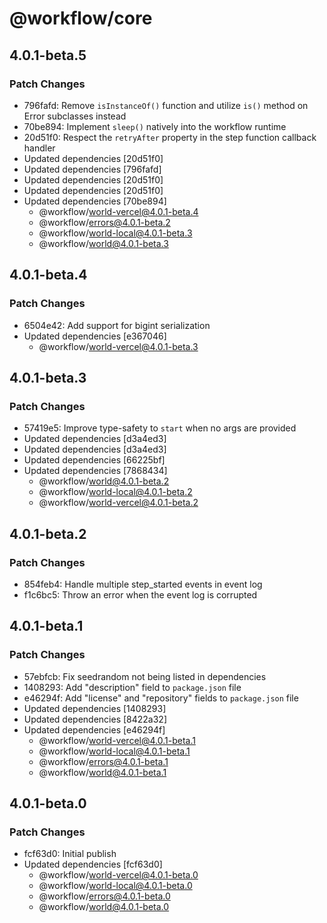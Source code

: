 # @workflow/core

## 4.0.1-beta.5

### Patch Changes

- 796fafd: Remove `isInstanceOf()` function and utilize `is()` method on Error subclasses instead
- 70be894: Implement `sleep()` natively into the workflow runtime
- 20d51f0: Respect the `retryAfter` property in the step function callback handler
- Updated dependencies [20d51f0]
- Updated dependencies [796fafd]
- Updated dependencies [20d51f0]
- Updated dependencies [20d51f0]
- Updated dependencies [70be894]
  - @workflow/world-vercel@4.0.1-beta.4
  - @workflow/errors@4.0.1-beta.2
  - @workflow/world-local@4.0.1-beta.3
  - @workflow/world@4.0.1-beta.3

## 4.0.1-beta.4

### Patch Changes

- 6504e42: Add support for bigint serialization
- Updated dependencies [e367046]
  - @workflow/world-vercel@4.0.1-beta.3

## 4.0.1-beta.3

### Patch Changes

- 57419e5: Improve type-safety to `start` when no args are provided
- Updated dependencies [d3a4ed3]
- Updated dependencies [d3a4ed3]
- Updated dependencies [66225bf]
- Updated dependencies [7868434]
  - @workflow/world@4.0.1-beta.2
  - @workflow/world-local@4.0.1-beta.2
  - @workflow/world-vercel@4.0.1-beta.2

## 4.0.1-beta.2

### Patch Changes

- 854feb4: Handle multiple step_started events in event log
- f1c6bc5: Throw an error when the event log is corrupted

## 4.0.1-beta.1

### Patch Changes

- 57ebfcb: Fix seedrandom not being listed in dependencies
- 1408293: Add "description" field to `package.json` file
- e46294f: Add "license" and "repository" fields to `package.json` file
- Updated dependencies [1408293]
- Updated dependencies [8422a32]
- Updated dependencies [e46294f]
  - @workflow/world-vercel@4.0.1-beta.1
  - @workflow/world-local@4.0.1-beta.1
  - @workflow/errors@4.0.1-beta.1
  - @workflow/world@4.0.1-beta.1

## 4.0.1-beta.0

### Patch Changes

- fcf63d0: Initial publish
- Updated dependencies [fcf63d0]
  - @workflow/world-vercel@4.0.1-beta.0
  - @workflow/world-local@4.0.1-beta.0
  - @workflow/errors@4.0.1-beta.0
  - @workflow/world@4.0.1-beta.0

